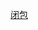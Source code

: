 <!--
 * @Description: 
 * @Autor: Leon
 * @Date: 2019-12-18 08:11:19
 * @LastEditors: Leon
 * @LastEditTime: 2019-12-18 08:11:33
 -->
[闭包](https://juejin.im/entry/57d60f7067f3560057e37e25)
